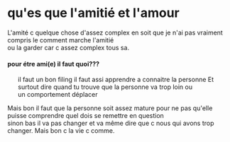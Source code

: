 <html> 
  <head> 
  <p><h1> qu'es que l'amitié et l'amour</h1></p>
  </head>
  <body> 
    <p> L'amité c quelque chose d'assez complex en soit que je n'ai pas vraiment compris le comment marche l'amitié <br/>
    ou la garder car c assez complex tous sa. </p>
    <p> <h4> pour étre ami(e) il faut quoi???</h4></p>
    <ol> 
    <il> il faut un bon filing</il>
    <il> il faut assi apprendre a connaitre la personne</il>
    <il> Et surtout dire quand tu trouve que la personne va trop loin ou <br/>
    un comportement déplacer</il></ol>
    <p> Mais bon il faut que la personne soit assez mature pour ne pas qu'elle puisse comprendre quel dois se remettre en question <br/>
    sinon bas il va pas changer et va même dire que c nous qui avons trop changer. Mais bon c la vie c comme. </p>
  </body>
</html> 
